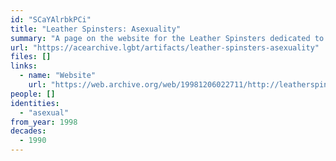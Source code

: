 ```yaml
---
id: "SCaYAlrbkPCi"
title: "Leather Spinsters: Asexuality"
summary: "A page on the website for the Leather Spinsters dedicated to their asexual members"
url: "https://acearchive.lgbt/artifacts/leather-spinsters-asexuality"
files: []
links:
  - name: "Website"
    url: "https://web.archive.org/web/19981206022711/http://leatherspinsters.com:80/asexuality1.html"
people: []
identities:
  - "asexual"
from_year: 1998
decades:
  - 1990
---
```

